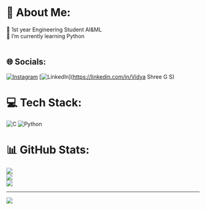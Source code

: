 # 💫 About Me:
🔭 1st year Engineering Student AI&ML<br>🌱 I’m currently learning Python<br><br>


## 🌐 Socials:
[![Instagram](https://img.shields.io/badge/Instagram-%23E4405F.svg?logo=Instagram&logoColor=white)](https://instagram.com/vidyagowda_317) [![LinkedIn](https://img.shields.io/badge/LinkedIn-%230077B5.svg?logo=linkedin&logoColor=white)](https://linkedin.com/in/Vidya Shree G S) 

# 💻 Tech Stack:
![C](https://img.shields.io/badge/c-%2300599C.svg?style=for-the-badge&logo=c&logoColor=white) ![Python](https://img.shields.io/badge/python-3670A0?style=for-the-badge&logo=python&logoColor=ffdd54)
# 📊 GitHub Stats:
![](https://github-readme-stats.vercel.app/api?username=Vidyashreegsm&theme=dark&hide_border=false&include_all_commits=false&count_private=false)<br/>
![](https://nirzak-streak-stats.vercel.app/?user=Vidyashreegsm&theme=dark&hide_border=false)<br/>
![](https://github-readme-stats.vercel.app/api/top-langs/?username=Vidyashreegsm&theme=dark&hide_border=false&include_all_commits=false&count_private=false&layout=compact)

---
[![](https://visitcount.itsvg.in/api?id=Vidyashreegsm&icon=0&color=0)](https://visitcount.itsvg.in)

<!-- Proudly created with GPRM ( https://gprm.itsvg.in ) -->
